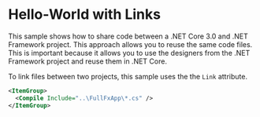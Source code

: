 # Hello-World with Links

This sample shows how to share code between a .NET Core 3.0 and .NET Framework project. This approach allows you to reuse the same code files. This is important because it allows you to use the designers from the .NET Framework project and reuse them in  .NET Core.

To link files between two projects, this sample uses the the `Link` attribute.

```xml
<ItemGroup>
  <Compile Include="..\FullFxApp\*.cs" />
</ItemGroup>
```
